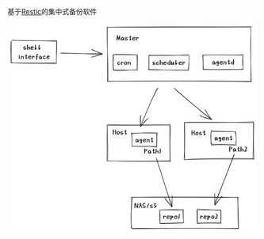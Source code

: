 



基于[Restic](https://github.com/restic/restic)的集中式备份软件

![image info](./pic/rbackup.excalidraw.png)
